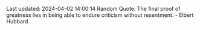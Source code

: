 Last updated: 2024-04-02 14:00:14
Random Quote: The final proof of greatness lies in being able to endure criticism without resentment. - Elbert Hubbard